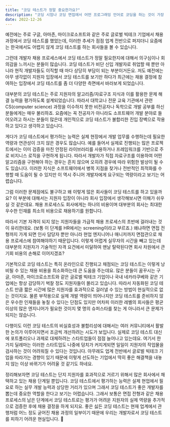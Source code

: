 ```yaml
---
title: "코딩 테스트가 정말 중요한가요?"
description: "코딩 시험나 코딩 면접에서 어떤 프로그래밍 언어로 코딩을 하는 것이 가장 유리하고 효과적인지 알아보겠습니다."
date: 2022-12-26
---
```


예전에는 주로 구글, 아마존, 마이크로소프트와 같은 주로 글로벌 빅테크 기업에서 채용 과정에서 코딩 테스트를 했었는데,
이러한 추세가 점점 업계 전반으로 퍼지더니 요즘에는 한국에서도 어렵지 않게 코딩 테스트를 하는 회사들을 볼 수 있습니다.

그런데 개발자 채용 프로세스에서 코딩 테스트가 정말 필요한지에 대해서 의구심이나 회의감을 느끼시는 분들이 많습니다.
코딩 테스트가 비단 신입 개발자로 취업할 때 뿐만 아니라 현직 개발자들도 이직할 때 마다 상당히 부담이 되는 부분이거든요.
저도 예전에는 아무 생각없이 지원자 입장에서 코딩 테스트를 보기만 하다가 최근에는 채용 결정에 참여하는 입장에서 코딩 테스트를 좀 더 다양한 측면에서 바라보게 되었습니다.

대부분의 코딩 테스트는 주로 지원자의 알고리즘/자료구조 지식과 이를 활용한 문제 해결 능력을 평가하도록 설계되었습니다.
따라서 대학교나 전문 교육 기관에서 관련 CS(computer science) 과정을 이수하지 못한 비전공자나 독학으로 개발 공부를 하신 분들에게는 매우 불리하죠.
요즘에는 꼭 전공자가 아니라도 소프트웨어 개발 분야로 들어오려고 하시는 분들이 많은데 개인적으로 코딩 테스트가 불합리한 진입 장벽으로 작용하고 있다고 생각하고 있습니다.

게다가 코딩 테스트에서 평가하는 능력은 실제 현장에서 개발 업무를 수행하는데 필요한 역량과 연관성이 크지 않은 경우도 많습니다.
예를 들어서 실제로 진행되는 많은 프로젝트에서는 이미 검증을 마친 안정된 라이브러리를 사용하거나 프레임워크를 기반으로 주로 비지니스 로직을 구현하게 됩니다.
따라서 개발자가 직접 자료구조를 이용하여 어떤 알고리즘을 구현해야 하는 경우는 흔치 않으며 오히려 경우에 따라 위험한 발상이 될 수도 있습니다.
이러한 지식은 소프트웨어에서 병목 지점을 찾거나 전반적인 최적화를 수행할 때 도움이 될 수 있지만 이 역시 주니어 개발자에게 요구되는 역량이라고 보기는 어렵습니다.

그럼 이러한 문제점에도 불구하고 왜 이렇게 많은 회사들이 코딩 테스트를 하고 있을까요?
이 부분에 대해서는 지원자 입장이 아니라 회사 입장에서 생각해보시면 이해가 쉬우실 것 같은데요.
채용 프로세스도 회사에게는 하나의 비용이며 대부분의 회사는 최대한 우수한 인재를 최소의 비용으로 채용하기를 원합니다.

따라서 기본 자격이 되지 않는 지원자들을 가급적 채용 프로세스의 초반에 걸러내는 것이 유리한데요. (보통 이 단계를 HR에서는 screening이라고 부르죠.)
왜냐하면 면접 전형까지 가게 되면 인사 담당자 뿐만 아니라 현업 엔지니어나 매니저까지 면접관으로 채용 프로세스에 참여해야하기 때문입니다.
이렇게 어렵게 실무자의 시간을 빼고 있는데 대부분의 지원자가 기술적인 자격 요건에서 미달하여 맨날 탈락된다면 회사 차원에서 큰 기회 비용의 손해로 이어지겠죠?

기본적으로 코딩 테스트는 특히 온라인으로 진행되고 채점되는 코딩 테스트는 이렇게 낭비될 수 있는 채용 비용을 최소화하는데 큰 도움을 주는데요.
많은 분들이 꿈꾸시는 구글, 아마존, 마이크로소프트와 같은 글로벌 빅테크 기업이나 국내 네카라쿠베와 같은 기업에는 항상 감당하기 벅찰 정도 지원자들이 몰리고 있습니다.
따라서 자동화된 코딩 테스트 만큼 짧은 시간에 많은 지원자를 효과적으로 걸러낼 수 있는 방법이 현실적으로 없는 것이지요.
물론 부작용으로 실제 개발 역량이 띄어나지만 코딩 테스트를 준비하지 않은 우수한 인재들을 놓칠 수 있다는 단점도 있지만
어차피 이러한 레벨의 회사들은 평균 이상의 많은 엔지니어가 필요한 것이지 몇 명의 슈퍼스타를 찾는 게 아니라서 큰 문제가 되지는 않습니다.

다행이도 이런 코딩 테스트의 비실효성과 불합리성에 대해서는 여러 커뮤니티에서 활발한 논의가 이루어지면서 조금씩 개선하려는 시도가 보입니다.
실제로 코딩 테스트 대신에 포트폴리오나 과제로 대체하려는 스타트업들이 점점 늘어나고 있는데요.
여기서 한 가지 딜레마는 이러한 스타트업도 나중에 덩치가 커지게되면 일일이 지원자의 작업물을 검사하는 것이 어려워질 수 있다는 것입니다.
아무래도 업계 전반에서 글로벌 빅테크 기업을 따라가는 경향이 있기 때문에 이렇게 선도하는 기업에서 딱히 좋은 해결책을 내놓지 않는 이상 바뀌기가 어려울 것 같기도 하네요.

정리해보자면 코딩 테스트는 단지 지원자를 효과적으로 거르기 위해서 많은 회사에서 채택하고 있는 채용 단계일 뿐입니다.
코딩 테스트에서 평가하는 능력은 실제 현업에서 필요로 하는 실무 개발 능력과 상당한 거리가 있으며 그래서 코딩 테스트가 좋은 개발자를 뽑는데 중요한 역할을 한다고 보기는 어렵습니다.
그래서 보통은 면접 전형과 같은 채용 프로세스의 남은 단계에서 코딩 테스트로는 평가가 어려운 지원자의 실제 역량을 추가적으로 검증한 후에 채용 결정을 하게 되지요.
좋은 싫든 코딩 테스트는 현재 업계에서 관행처럼 어느 정도 굳어진 채용 과정의 일부이기 때문에 우리는 개발자로서 코딩 테스트를 피하기 어려운 현실입니다. 🥲
